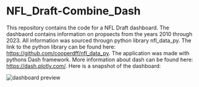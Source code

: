 # NFL_Draft-Combine_Dash
This repository contains the code for a NFL Draft dashboard. The dashbaord contains information on propsects from the years 2010 through 2023. All information was sourced througn python library nfl_data_py. The link to the python library can be found here: https://github.com/cooperdff/nfl_data_py. The application was made with pythons Dash framework. More information about dash can be found here: https://dash.plotly.com/. 
Here is a snapshot of the dashboard:

![dashboard preview](word-cloud.png)

